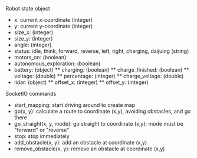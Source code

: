 Robot state object
 * x: current x-coordinate (integer)
 * y: current y-coordinate (integer)
 * size_x: (integer)
 * size_y: (integer)
 * angle: (integer)
 * status: idle, think, forward, reverse, left, right, charging, daijuing (string)
 * motors_on: (boolean)
 * autonomous_exploration: (boolean)
 * battery: (object)
 ** charging: (boolean)
 ** charge_finished: (boolean)
 ** voltage: (double)
 ** percentage: (integer)
 ** charge_voltage: (double)
 * lidar: (object)
 ** offset_x: (integer)
 ** offset_y: (integer)

SocketIO commands
 * start_mapping: start driving around to create map
 * go(x, y): calculate a route to coordinate (x,y), avoiding obstacles, and go there
 * go_straight(x, y, mode): go straight to coordinate (x,y); mode must be "forward" or "reverse"
 * stop: stop immediately
 * add_obstacle(x, y): add an obstacle at coordinate (x,y)
 * remove_obstacle(x, y): remove an obstacle at coordinate (x,y)